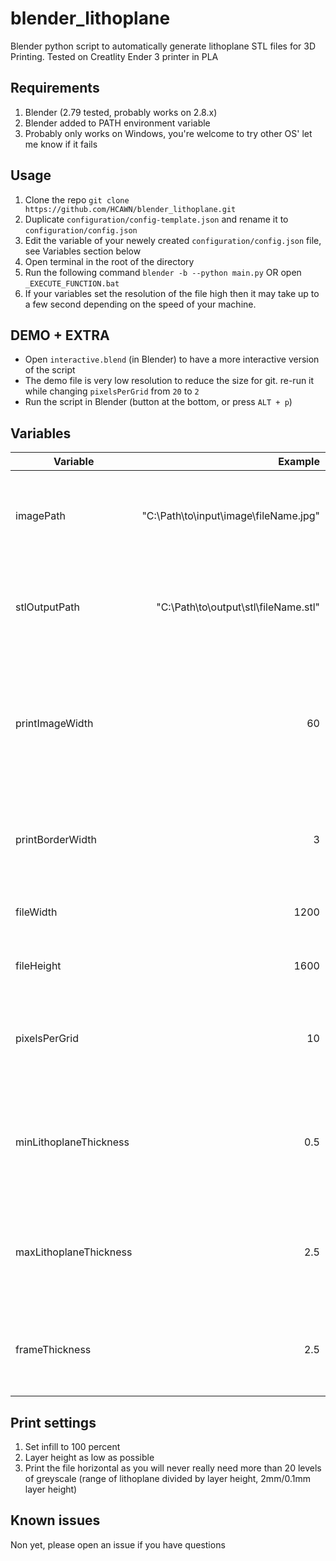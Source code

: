 # blender_lithoplane
Blender python script to automatically generate lithoplane STL files for 3D Printing.
Tested on Creatlity Ender 3 printer in PLA 
## Requirements
1. Blender (2.79 tested, probably works on 2.8.x)
2. Blender added to PATH environment variable
3. Probably only works on Windows, you're welcome to try other OS' let me know if it fails

## Usage
1. Clone the repo `git clone https://github.com/HCAWN/blender_lithoplane.git`
2. Duplicate `configuration/config-template.json` and rename it to `configuration/config.json`
3. Edit the variable of your newely created `configuration/config.json` file, see Variables section below
4. Open terminal in the root of the directory
5. Run the following command `blender -b --python main.py` OR open `_EXECUTE_FUNCTION.bat`
6. If your variables set the resolution of the file high then it may take up to a few second depending on the speed of your machine.

## DEMO + EXTRA
- Open `interactive.blend` (in Blender) to have a more interactive version of the script
- The demo file is very low resolution to reduce the size for git. re-run it while changing `pixelsPerGrid` from `20` to `2`
- Run the script in Blender (button at the bottom, or press `ALT + p`)

## Variables
| Variable | Example | Description |
| --- | ---: | --- |
| imagePath | "C:\\Path\\to\\input\\image\\fileName.jpg" | full path to input image, \\ for delimiting directories, jpg, jpeg, png |
| stlOutputPath | "C:\\Path\\to\\output\\stl\\fileName.stl" | full path to output stl, \\ for delimiting directories, ensure .stl file ending |
| printImageWidth | 60 | mm width of the image path of lithoplane (height determined by the aspect ratio of input image) |
| printBorderWidth | 3 | mm width of border added beyond image part of mesh, 0 invalid |
| fileWidth | 1200 | width in pixels of source image |
| fileHeight | 1600 | height in pixels of source image |
| pixelsPerGrid | 10 | each cell will average thisxthis grid. Lower numbers are higher detail. |
| minLithoplaneThickness | 0.5 | minimum thickness in mm of lithoplane (0.5 for pla allows almost all light through) |
| maxLithoplaneThickness | 2.5 | maximum thickness in mm of lithoplane (2.5 seems to just block out all light) |
| frameThickness | 2.5 | frame can be thicker than thickest part of image, in mm |

## Print settings
1. Set infill to 100 percent
2. Layer height as low as possible
3. Print the file horizontal as you will never really need more than 20 levels of greyscale (range of lithoplane divided by layer height, 2mm/0.1mm layer height)

## Known issues
Non yet, please open an issue if you have questions